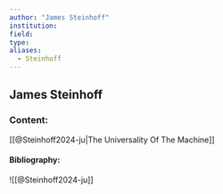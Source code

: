 ```yaml
---
author: "James Steinhoff"
institution:
field:
type:
aliases:
  - Steinhoff
---
```


## James Steinhoff

### Content:
[[@Steinhoff2024-ju|The Universality Of The Machine]]

#### Bibliography:

![[@Steinhoff2024-ju]]